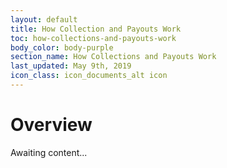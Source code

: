 ```yaml
---
layout: default
title: How Collection and Payouts Work
toc: how-collections-and-payouts-work
body_color: body-purple
section_name: How Collections and Payouts Work
last_updated: May 9th, 2019
icon_class: icon_documents_alt icon
---
```

# Overview
Awaiting content...
